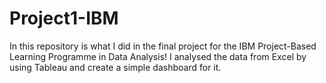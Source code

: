 # Project1-IBM
In this repository is what I did in the final project for the IBM Project-Based Learning Programme in Data Analysis!
I analysed the data from Excel by using Tableau and create a simple dashboard for it.
